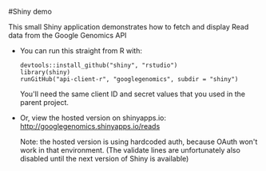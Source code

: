 #Shiny demo

This small Shiny application demonstrates how to fetch and display
Read data from the Google Genomics API

* You can run this straight from R with:
  ```
  devtools::install_github("shiny", "rstudio")
  library(shiny)
  runGitHub("api-client-r", "googlegenomics", subdir = "shiny")
  ```

  You'll need the same client ID and secret values that you used 
  in the parent project.

* Or, view the hosted version on shinyapps.io: 
  http://googlegenomics.shinyapps.io/reads

  Note: the hosted version is using hardcoded auth, because OAuth 
  won't work in that environment. (The validate lines are unfortunately 
  also disabled until the next version of Shiny is available)
